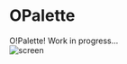 # OPalette
O!Palette!
Work in progress...
<br>
![screen](https://raw.githubusercontent.com/henryco/OPalette/master/skeleton.png)
